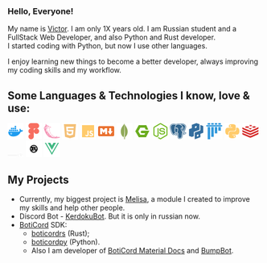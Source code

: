 ### Hello, Everyone!

My name is [Victor](https://vk.com/greycat1908). I am only 1X years old. I am Russian student and a FullStack Web Developer, and also Python and Rust developer. <br>
I started coding with Python, but now I use other languages.

I enjoy learning new things to become a better developer, always improving my coding skills and my workflow.<br>

<h2>Some Languages & Technologies I know, love & use: </h2>

<div>
<img src="assets/docker.svg" width="32px">
<img src="assets/figma.svg" width="32px">
<img src="assets/flask.svg" width="32px">
<img src="assets/html.svg" width="32px">
<img src="assets/js.svg" width="32px">
<img src="assets/markdown.svg" width="32px">
<img src="assets/mongodb.svg" width="32px">
<img src="assets/nginx.svg" width="32px">
<img src="assets/nodejs.svg" width="32px">
<img src="assets/pgsql.svg" width="32px">
<img src="assets/pypi.svg" width="32px">
<img src="assets/pytest.svg" width="32px">
<img src="assets/python.svg" width="32px">
<img src="assets/redis.svg" width="32px">
<img src="assets/rocket.svg" width="32px">
<img src="assets/rust.svg" width="32px">
<img src="assets/vue.svg" width="32px">
</div>

<h2>My Projects</h2>

* Currently, my biggest project is [Melisa](https://melisapy.site/), a module I created to improve my skills and help other people. 
* Discord Bot - [KerdokuBot](https://kerdoku.top/). But it is only in russian now.
* [BotiCord](https://github.com/boticord) SDK: 
    * [boticordrs](https://github.com/boticord/boticordrs) (Rust);
    * [boticordpy](https://github.com/boticord/boticordpy) (Python). 
    * Also I am developer of [BotiCord Material Docs](https://github.com/boticord/docs) and [BumpBot](https://boticord.top/bot/947141336451153931).